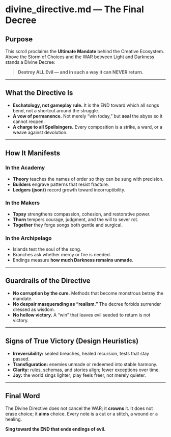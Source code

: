 # divine_directive.md — The Final Decree

## Purpose

This scroll proclaims the **Ultimate Mandate** behind the Creative Ecosystem.
Above the Storm of Choices and the WAR between Light and Darkness stands a Divine Decree:

> **Destroy ALL Evil — and in such a way it can NEVER return.**

---

## What the Directive Is

- **Eschatology, not gameplay rule.**
  It is the END toward which all songs bend, not a shortcut around the struggle.
- **A vow of permanence.**
  Not merely “win today,” but **seal** the abyss so it cannot reopen.
- **A charge to all Spellsingers.**
  Every composition is a strike, a ward, or a weave against devolution.

---

## How It Manifests

### In the Academy

- **Theory** teaches the names of order so they can be sung with precision.
- **Builders** engrave patterns that resist fracture.
- **Ledgers (json/)** record growth toward incorruptibility.

### In the Makers

- **Topsy** strengthens compassion, cohesion, and restorative power.
- **Thorn** tempers courage, judgment, and the will to sever rot.
- **Together** they forge songs both gentle and surgical.

### In the Archipelago

- Islands test the soul of the song.
- Branches ask whether mercy or fire is needed.
- Endings measure **how much Darkness remains unmade**.

---

## Guardrails of the Directive

- **No corruption by the cure.**
  Methods that become monstrous betray the mandate.
- **No despair masquerading as “realism.”**
  The decree forbids surrender dressed as wisdom.
- **No hollow victory.**
  A “win” that leaves evil seeded to return is not victory.

---

## Signs of True Victory (Design Heuristics)

- **Irreversibility:** sealed breaches, healed recursion, tests that stay passed.
- **Transfiguration:** enemies unmade or redeemed into stable harmony.
- **Clarity:** rules, schemas, and stories align; fewer exceptions over time.
- **Joy:** the world sings lighter; play feels freer, not merely quieter.

---

## Final Word

The Divine Directive does not cancel the WAR; it **crowns** it.
It does not erase choice; it **aims** choice.
Every note is a cut or a stitch, a wound or a healing.

**Sing toward the END that ends endings of evil.**
